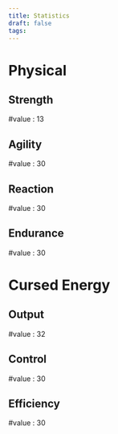 ```yaml
---
title: Statistics
draft: false
tags:
---
```

# Physical
## Strength
#value : 13
## Agility
#value : 30
## Reaction
#value : 30
## Endurance
#value : 30
# Cursed Energy
## Output
#value : 32
## Control
#value : 30
## Efficiency 
#value : 30
